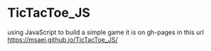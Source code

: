 # TicTacToe_JS
using JavaScript to build a simple game
it is on gh-pages in this url
https://msaei.github.io/TicTacToe_JS/
